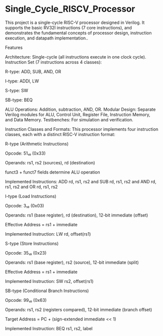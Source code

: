 # Single_Cycle_RISCV_Processor
This project is a single-cycle RISC-V processor designed in Verilog. It supports the basic RV32I instructions (7 core instructions), and demonstrates the fundamental concepts of processor design, instruction execution, and datapath implementation..

Features

Architecture: Single-cycle (all instructions execute in one clock cycle).
Instruction Set (7 instructions across 4 classes):

R-type: ADD, SUB, AND, OR

I-type: ADDI, LW

S-type: SW

SB-type: BEQ

ALU Operations: Addition, subtraction, AND, OR.
Modular Design: Separate Verilog modules for ALU, Control Unit, Register File, Instruction Memory, and Data Memory.
Testbenches: For simulation and verification.

Instruction Classes and Formats:
This processor implements four instruction classes, each with a distinct RISC-V instruction format:

R-type (Arithmetic Instructions)

Opcode: 51₁₀ (0x33)

Operands: rs1, rs2 (sources), rd (destination)

funct3 + funct7 fields determine ALU operation

Implemented Instructions:
ADD rd, rs1, rs2  and
SUB rd, rs1, rs2  and 
AND rd, rs1, rs2  and
OR rd, rs1, rs2

I-type (Load Instructions)

Opcode: 3₁₀ (0x03)

Operands: rs1 (base register), rd (destination), 12-bit immediate (offset)

Effective Address = rs1 + immediate

Implemented Instruction:
LW rd, offset(rs1)

S-type (Store Instructions)

Opcode: 35₁₀ (0x23)

Operands: rs1 (base register), rs2 (source), 12-bit immediate (split)

Effective Address = rs1 + immediate

Implemented Instruction:
SW rs2, offset(rs1)

SB-type (Conditional Branch Instructions)

Opcode: 99₁₀ (0x63)

Operands: rs1, rs2 (registers compared), 12-bit immediate (branch offset)

Target Address = PC + (sign-extended immediate << 1)

Implemented Instruction:
BEQ rs1, rs2, label
